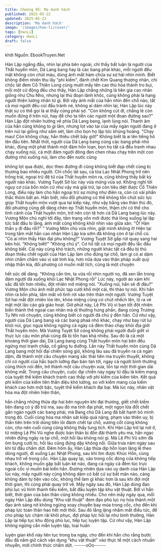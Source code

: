 ```yaml
---
title: Chương 95: Ma danh hách
published: 2025-05-22
updated: 2025-05-22
description: 'Ma danh hách'
image: '/images/han-li/cover/'
tags: [HanLi]
category: HanLi
draft: false
---
```


khởi
Nguồn: EbookTruyen.Net

Hàn Lập ngẩng đầu, nhìn lại phía bên ngoài, chỉ thấy bất luận là
người của Thất huyền môn, Dã Lang bang hay là các bang phái
khác, mỗi người đều mặt không còn chút máu, dùng ánh mắt hàm
chứa sự sợ hãi nhìn mình.
Biết không điềm nhiên thu lấy "phi kiếm", đánh chết Kim Quang
thượng nhân, chỉ chốc lát đem Cổ Thiên Long cùng mười mấy tên
cao thủ hóa thành tro bụi, mỗi một cử động đều cho thấy, Hàn
Lập chẳng những là tiên gia cao nhân giống như Chu Nho, nhưng
lại thủ đoạn lãnh khốc, cũng không phải là hạng người thiện
lương nhân từ gì.
Bởi vậy ánh mắt của hắn nhìn đến chỗ nào, tất cả mọi người đều
cúi đầu tránh né, không ai dám nhìn lại, Hàn Lập lúc này thật sự
có thể gọi là ai thấy cũng phải sợ.
"Còn không cút đi, chẳng lẻ còn muốn đứng ở trên núi, hay để
cho ta tiễn các ngươi một đoạn đường sao?" Hàn Lập đột nhiên
hướng về phía Dã Lang bang, lạnh lùng nói.
Thanh âm của hắn cũng không to gì lắm, nhưng lọt vào tai của
mấy ngàn người đang ở trên núi lại giống như sấm sét, làm cho
bọn họ lập tức khủng hoảng.
"Chạy mau! Còn không chạy, hắn thiêu chết bây giờ!" Không biết
là ai lên tiếng hô lên đầu tiên.
Nhất thời, người của Dã Lang bang cùng các bang phái nhỏ khác,
đùng một phát thành một đám hỗn loạn, bọn họ tất cả đều tranh
nhau chạy xuống núi, cả một đám người đông đen chen nhau
chạy trên một con đường nhỏ xuống núi, làm cho đến nước cũng

không lọt qua được, dọc theo đường đi cũng không biết đạp chết
cùng bị thương bao nhiêu người.
Chỉ chốc lát sau, cả tòa Lạc Nhật Phong trở nên trống trải, ngoại
trừ đệ tử của Thất huyền môn ra, cũng không thấy bất kỳ người
nào khác.
Vương Tuyệt Sở lúc này vừa mừng vừa sợ. Không nghĩ tới nguy
cơ của bổn môn cứ như vậy mà giải trừ, lại còn tiêu diệt được Cổ
Thiên Long, điều này làm cho hắn ngoại trừ sự mừng như điên ra,
còn có vài phần thắc thỏm bất an.
Hắn biết, nếu đối phương có thể không tốn chút sức lực giúp Thất
huyền môn vượt qua tai kiếp này, như vậy bằng vào thân thủ đó,
đối phương cũng dễ dàng chèn ép Thất huyền môn, thậm chí có
thể cho tình cảnh của Thất huyền môn, trở nên còn tệ hơn cả Dã
Lang bang lúc này.
Vương Môn chủ nghĩ tới đây, tâm trạng vốn mới được thả lỏng
xuống lại lập tức bắt đầu lo lắng, ánh mắt cũng không khỏi nhìn
vào giữa sân.
"Ồ! Hàn thần y đi đâu rồi?" " Vương Môn chủ vừa nhìn, giật mình
không ít!
Hiện tại trong tầm mắt hắn cao nhân Hàn Lập kia sớm đã không
còn ở tại chỗ cũ.
"Có ai nhìn thấy Hàn đại phu không?" Vương Tuyệt Sở gấp rút
quay sang hai bên hỏi.
"Không biết!"
"Không chú ý".
Cơ hồ tất cả mọi người đều lắc đầu không biết. Cái này cũng khó
trách, những người khác tất cả đều bị thủ đoạn thiêu chết người
của Hàn Lập làm cho đứng tại chỗ, làm gì có ai dám nhìn chằm
chằm vào vị sát tinh kia, hơn nữa dựa vào thân pháp xuất quỷ
nhập thần kia, đối phương có muốn mất tích, cũng là một chuyện

hết sức dể dàng.
"Không cần tìm, ta vừa rồi nhìn người nọ, đã xen lẫn trong đám
người đã xuống khỏi Lạc Nhật Phong rồi" Lúc này, người áo xám
khí sắc đã tốt hơn nhiều, đột nhiên mở miệng nói.
"Xuống núi, hắn sẽ đi đâu?" Vương Môn chủ ánh mắt phức tạp
cười khổ một cái, thì thào tự nói.
Khi hắn nhìn ra bốn phía, tầm mắt vô tình rơi vào trên thân một
người.
Vương Tuyệt Sở hai mắt đột nhiên lóe lên, khóe miệng cũng có
chút nhếch lên, lộ ra vẻ mặt một lão cáo già giảo hoạt.
Giờ phút này, Lệ Phi Vũ vì bạn tốt đột nhiên biến thành thế ngoại
cao nhân mà dị thường hưng phấn, đang cùng Trương Tụ Nhi nói
chuyện, cũng không biết có người đã chú ý đến hắn.
Cứ như vậy, người của Dã Lang bang và các bang phaá nhỏ
khác, chạy như bay rút lui khỏi núi, giục ngựa không ngừng cả
ngày cả đêm tháo chạy khỏi địa giới Thất huyền môn. Mà Vương
Tuyệt Sở cũng không phái người đuổi giết vì thực lực cảu môn
phái cũng đã bị tổn hao khá nhiều.
Sau đó là cả một khoảng thời gian dài, Dã Lang bang cùng Thất
huyền môn hai bên đều ngừng mọi tranh chấp, cố gắng tu dưỡng.
Lần này Thất huyền môn cùng Dã Lang bang một hồi đại chiến
sóng gió, không lâu sau đã truyền ra cả ngàn dặm, đã thành một
câu chuyện mang sắc thái tiên ma truyền thuyết, không chỉ có
người của hắc bạch lưỡng đạo bàn tán tới, ngay cả người bình
thường cũng thích nói đến, trở thành một câu chuyện xưa, tồn tại
một thời gian dài không mất.
Trong câu chuyện, cuộc đại chiến này ngay từ đầu là kiếm mang
của tuyệt thế kiếm khách tranh cao thấp với phi kiếm của kiếm
tiên. Kết quả phi kiếm của kiếm tiên thần diệu khó lường, so với
kiếm mang của kiếm khách cao hơn một bậc, tuyệt thế kiếm
khách đại bại. Mà lúc này, nhân vật hỏa ma đột nhiên hiện thân,

hắn chẳng những thừa dịp hai bên nguyên khí đại thương, giết
chết kiếm tiên đang có ý đồ trừ ma, sau đó ma tính đại phát, một
ngọn lửa đốt chết gần ngàn người các bang phái, mà Bang chủ
Dã Lang đã bất hạnh bỏ mình trong đó. Cuối cùng hỏa ma nhân
sát kiếp quá nặng, phạm vào thiên uy, bị thần tiên trên trời dùng
tiên lôi đánh chết tại chỗ, xương cốt cũng không còn, cho nên cuối
cùng cũng không thấy tung tích.
Khi Hàn Lập trở lại nơi ở, từ miệng Lệ Phi Vũ nghe được bản thân
bị đồn đãi thành yêu ma, hắn ngạc nhiên đứng ngây ra tại chỗ,
một hồi lâu không nói gì. Mà Lệ Phi Vũ sớm đã ôm bụng cười to,
hồi lâu cũng đứng dậy không nổi.
Giữa trưa năm ngày sau khi tử đấu chấm dứt.
Đêm hôm ấy, Hàn Lập thừa dịp hỗn loạn lặng lẽ theo dòng người,
đi xuống Lạc Nhật Phong, sau khi tìm được Khúc Hồn, cùng nhau
trở về trong cốc.
Hàn Lập quay lại, vào trong cốc đóng cửa không tiếp khách,
không muốn gặp bất luận kẻ nào, đang cả ngày cả đêm túc trực
ngoài cốc vì muốn bái kiến hắn.
Đương nhiên dựa vào uy danh của Hàn Lập lúc này, mấy người
này cũng không dám có bất cứ sự bất mãn nào, càng không dám
tự tiện vào cốc, không thể làm gì khác hơn là sau khi đợi một thời
gian, thì cũng phải quay trở về.
Mấy ngày sau đó, Hàn Lập dùng đạo phù lục vũ hình thanh tiểu
kiếm, bắt đầu luyện tập khu vật thuật.
Bởi vì hắn biết, thời gian của bản thân cũng không nhiều. Cho nên
mấy ngày qua, mỗi ngày Hàn Lập đều dùng "Khu vật thuật" đem
đạo phù lục nọ hóa thành một đạo ánh sáng nờ không ngừng
xoay chuyển bay múa trong cốc, cho đến khi pháp lực toàn thân
hao hết mới thôi. Sau đó lẳng lặng nhắm mắt điều tức, để cho
pháp lực chậm rãi khôi phục, đợi pháp lực hồi lại như bình
thường, Hàn Lập lại tiếp tục khu động phù lục, tiếp tục luyện tập.
Cứ như vậy, Hàn Lập không ngừng cần mẫn luyện tập, loại huấn

luyện gian khổ này liên tục trong ba ngày, cho đến khi hắn cho
rằng bước đầu đã nắm giữ cách vận dụng "khu vật thuật" vào
thực tế một cách nhuần nhuyễn, mới chính thức chấm dứt.
------oOo------
